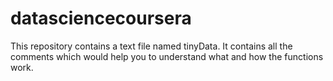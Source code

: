 # datasciencecoursera
This repository contains a text file named tinyData. It contains all the comments which would help you to understand what and how the functions work.
